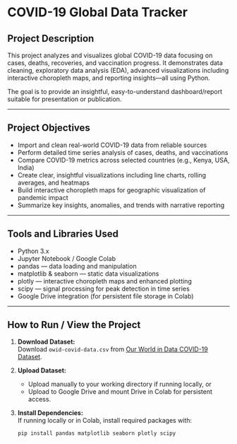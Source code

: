 # COVID-19 Global Data Tracker

## Project Description

This project analyzes and visualizes global COVID-19 data focusing on cases, deaths, recoveries, and vaccination progress. It demonstrates data cleaning, exploratory data analysis (EDA), advanced visualizations including interactive choropleth maps, and reporting insights—all using Python.

The goal is to provide an insightful, easy-to-understand dashboard/report suitable for presentation or publication.

---

## Project Objectives

- Import and clean real-world COVID-19 data from reliable sources  
- Perform detailed time series analysis of cases, deaths, and vaccinations  
- Compare COVID-19 metrics across selected countries (e.g., Kenya, USA, India)  
- Create clear, insightful visualizations including line charts, rolling averages, and heatmaps  
- Build interactive choropleth maps for geographic visualization of pandemic impact  
- Summarize key insights, anomalies, and trends with narrative reporting  

---

## Tools and Libraries Used

- Python 3.x  
- Jupyter Notebook / Google Colab  
- pandas — data loading and manipulation  
- matplotlib & seaborn — static data visualizations  
- plotly — interactive choropleth maps and enhanced plotting  
- scipy — signal processing for peak detection in time series  
- Google Drive integration (for persistent file storage in Colab)  

---

## How to Run / View the Project

1. **Download Dataset:**  
   Download `owid-covid-data.csv` from [Our World in Data COVID-19 Dataset](https://github.com/owid/covid-19-data/tree/master/public/data).

2. **Upload Dataset:**  
   - Upload manually to your working directory if running locally, or  
   - Upload to Google Drive and mount Drive in Colab for persistent access.

3. **Install Dependencies:**  
   If running locally or in Colab, install required packages with:  
   ```bash
   pip install pandas matplotlib seaborn plotly scipy
